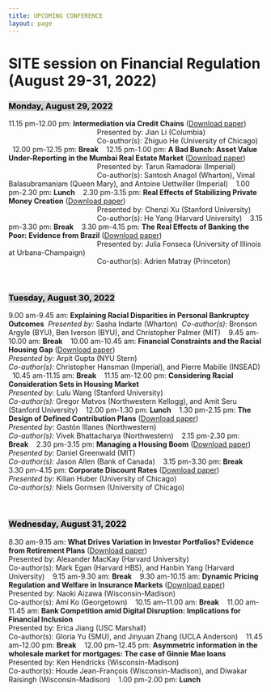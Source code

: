 ```yaml
---
title: UPCOMING CONFERENCE
layout: page
---
```


# SITE session on Financial Regulation (August 29-31, 2022)

### <mark style="background-color: #D3D3D3">Monday, August 29, 2022</mark> 

11.15 pm-12.00 pm: **Intermediation via Credit Chains** ([Download paper](https://www.nber.org/system/files/working_papers/w29632/w29632.pdf))\
&ensp; &ensp; &ensp; &ensp; &ensp;  &ensp; &ensp; &ensp; &ensp; &ensp; &ensp; &ensp; &ensp; &ensp; &ensp; &ensp; Presented by: Jian Li (Columbia)\
&ensp; &ensp; &ensp; &ensp; &ensp; &ensp;  &ensp; &ensp; &ensp; &ensp; &ensp; &ensp; &ensp; &ensp; &ensp; &ensp; Co-author(s): Zhiguo He (University of Chicago)&nbsp; 
&nbsp; 
12.00 pm-12.15 pm: **Break**&nbsp; 
&nbsp; 
12.15 pm-1.00 pm: **A Bad Bunch: Asset Value Under-Reporting in the Mumbai Real Estate Market** ([Download paper](https://papers.ssrn.com/sol3/papers.cfm?abstract_id=4055401))\
&ensp; &ensp; &ensp; &ensp; &ensp;  &ensp; &ensp; &ensp; &ensp; &ensp; &ensp; &ensp; &ensp; &ensp; &ensp; &ensp; Presented by: Tarun Ramadorai (Imperial)\
&ensp; &ensp; &ensp; &ensp; &ensp;  &ensp; &ensp; &ensp; &ensp; &ensp; &ensp; &ensp; &ensp; &ensp; &ensp; &ensp; Co-author(s): Santosh Anagol (Wharton), Vimal Balasubramaniam (Queen Mary), and Antoine Uettwiller (Imperial)&nbsp; 
&nbsp; 
1.00 pm-2.30 pm: **Lunch**&nbsp; 
&nbsp; 
2.30 pm-3.15 pm: **Real Effects of Stabilizing Private Money Creation** ([Download paper](https://chenzi-xu.com/docs/nationalbanks_xu_yang.pdf))\
&ensp; &ensp; &ensp; &ensp; &ensp;  &ensp; &ensp; &ensp; &ensp; &ensp; &ensp; &ensp; &ensp; &ensp; &ensp; &ensp; Presented by: Chenzi Xu (Stanford University)\
&ensp; &ensp; &ensp; &ensp; &ensp;  &ensp; &ensp; &ensp; &ensp; &ensp; &ensp; &ensp; &ensp; &ensp; &ensp; &ensp; Co-author(s): He Yang (Harvard University)&nbsp; 
&nbsp; 
3.15 pm-3.30 pm: **Break**&nbsp; 
&nbsp; 
3.30 pm-4.15 pm: **The Real Effects of Banking the Poor: Evidence from Brazil** ([Download paper](https://www.nber.org/system/files/working_papers/w30057/w30057.pdf))\
&ensp; &ensp; &ensp; &ensp; &ensp;  &ensp; &ensp; &ensp; &ensp; &ensp; &ensp; &ensp; &ensp; &ensp; &ensp; &ensp; Presented by: Julia Fonseca (University of Illinois at Urbana-Champaign)\
&ensp; &ensp; &ensp; &ensp; &ensp;  &ensp; &ensp; &ensp; &ensp; &ensp; &ensp; &ensp; &ensp; &ensp; &ensp; &ensp; Co-author(s): Adrien Matray (Princeton)

&nbsp; 

### <mark style="background-color: #D3D3D3">Tuesday, August 30, 2022</mark>

9.00 am-9.45 am: **Explaining Racial Disparities in Personal Bankruptcy Outcomes**&nbsp; 
*Presented by:* Sasha Indarte (Wharton)&nbsp; 
*Co-author(s):* Bronson Argyle (BYU), Ben Iverson (BYU), and Christopher Palmer (MIT)&nbsp; 
&nbsp; 
9.45 am-10.00 am: **Break**&nbsp; 
&nbsp; 
10.00 am-10.45 am: **Financial Constraints and the Racial Housing Gap** ([Download paper](https://papers.ssrn.com/sol3/Delivery.cfm/SSRN_ID4163828_code3174931.pdf?abstractid=3969433&mirid=1))\
*Presented by:* Arpit Gupta (NYU Stern)\
*Co-author(s):* Christopher Hansman (Imperial), and Pierre Mabille (INSEAD)&nbsp; 
&nbsp; 
10.45 am-11.15 am: **Break**&nbsp; 
&nbsp; 
11.15 am-12.00 pm: **Considering Racial Consideration Sets in Housing Market**\
*Presented by:* Lulu Wang (Stanford University)\
*Co-author(s):* Gregor Matvos (Northwestern Kellogg), and Amit Seru (Stanford University)&nbsp; 
&nbsp; 
12.00 pm-1.30 pm: **Lunch**&nbsp; 
&nbsp; 
1.30 pm-2.15 pm: **The Design of Defined Contribution Plans** ([Download paper](https://www.nber.org/system/files/working_papers/w29981/w29981.pdf))\
*Presented by:* Gastón Illanes (Northwestern)\
*Co-author(s):* Vivek Bhattacharya (Northwestern)&nbsp; 
&nbsp; 
2.15 pm-2.30 pm: **Break**&nbsp; 
&nbsp; 
2.30 pm-3.15 pm: **Managing a Housing Boom** ([Download paper](http://www.dlgreenwald.com/uploads/4/5/2/8/45280895/cdn_draft.pdf))\
*Presented by:* Daniel Greenwald (MIT)\
*Co-author(s):* Jason Allen (Bank of Canada)&nbsp; 
&nbsp; 
3.15 pm-3.30 pm: **Break**&nbsp; 
&nbsp; 
3.30 pm-4.15 pm: **Corporate Discount Rates** ([Download paper](https://kilianhuber.github.io/website/GormsenHuber2022.pdf))\
*Presented by:* Kilian Huber (University of Chicago)\
*Co-author(s):* Niels Gormsen (University of Chicago)
&nbsp; 

&nbsp; 

### <mark style="background-color: #D3D3D3">Wednesday, August 31, 2022</mark>

8.30 am-9.15 am: **What Drives Variation in Investor Portfolios? Evidence from Retirement Plans** ([Download paper](https://alexandermackay.org/files/What%20Drives%20Variation%20in%20Investor%20Portfolios%20-%20Evidence%20from%20Retirement%20Plans.pdf))\
Presented by: Alexander MacKay (Harvard University)\
Co-author(s): Mark Egan (Harvard HBS), and Hanbin Yang (Harvard University)&nbsp; 
&nbsp; 
9.15 am-9.30 am: **Break**&nbsp; 
&nbsp; 
9.30 am-10.15 am: **Dynamic Pricing Regulation and Welfare in Insurance Markets** ([Download paper](http://www.ko-ami.com/uploads/1/0/5/9/105963965/aizawa_ko_nov2021.pdf))\
Presented by: Naoki Aizawa (Wisconsin-Madison)\
Co-author(s): Ami Ko (Georgetown)&nbsp; 
&nbsp; 
10.15 am-11.00 am: **Break**&nbsp; 
&nbsp; 
11.00 am-11.45 am: **Bank Competition amid Digital Disruption: Implications for Financial Inclusion**\
Presented by: Erica Jiang (USC Marshall)\
Co-author(s): Gloria Yu (SMU), and Jinyuan Zhang (UCLA Anderson)&nbsp; 
&nbsp; 
11.45 am-12.00 pm: **Break**&nbsp; 
&nbsp; 
12.00 pm-12.45 pm: **Asymmetric information in the wholesale market for mortgages: The case of Ginnie Mae loans**\
Presented by: Ken Hendricks (Wisconsin-Madison)\
Co-author(s): Houde Jean-François (Wisconsin-Madison), and Diwakar Raisingh (Wisconsin-Madison)&nbsp; 
&nbsp; 
1.00 pm-2.00 pm: **Lunch**
